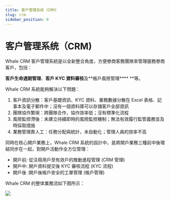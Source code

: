 ```yaml
---
title: 客户管理系统（CRM)
slug: crm
sidebar_position: 0
---
```



# 客户管理系统（CRM)

Whale CRM 客戶管理系統是以全新整合角度，方便劵商客務團隊來管理服務劵商客戶，包括：

**客戶生命週期管理**、**客戶 ****KYC**** 資料審核**及**帳戶風險管理**** **等。

Whale CRM 系統能夠解決以下問題： 

1. 客戶資訊分散：客戶基礎資訊、KYC 資料、業務數據分散在 Excel 表格、記事本及電子郵件中；沒有一個資料庫可以存儲客戶全部資訊 
2. 團隊協作繁瑣：跨團隊合作，協作效率低；沒有標準化流程 
3. 風險監控滯後：未建立持續即時的風險監控機制；無法有效履行監管義務並及時採取措施 
4. 業務管理靠人工：任務分配與統計，未自動化；管理人員的效率不高

同時在核心開戶業務上，Whale CRM 系統的設計中，是將開戶業務三種前中後環結同步在一起，對開戶活動作全方位管理：

- 開戶前: 從注冊用戶至有效戶的推動進程管理 (CRM 管理)
- 開戶中: 開戶資料提交後 KYC 審核流程 (KYC 流程)
- 開戶後 :開戶後帳戶安全的工單管理 (帳戶管理)

Whale CRM 的整体業務流如下图所示：

<img src="/assets/AmXab5vHuo57Stx4eY5c28BYnh3.jpeg" src-width="1819" src-height="965" align="center"/>

